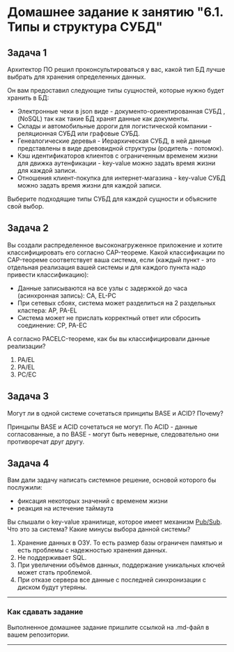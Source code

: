 # Домашнее задание к занятию "6.1. Типы и структура СУБД"
## Задача 1

Архитектор ПО решил проконсультироваться у вас, какой тип БД 
лучше выбрать для хранения определенных данных.

Он вам предоставил следующие типы сущностей, которые нужно будет хранить в БД:

- Электронные чеки в json виде - документо-ориентированная СУБД ,(NoSQL) так как такие БД хранят данные как документы.
- Склады и автомобильные дороги для логистической компании - реляционная СУБД или графовые СУБД.
- Генеалогические деревья - Иерархическая СУБД, в ней данные представлены в виде древовидной структуры (родитель - потомок).
- Кэш идентификаторов клиентов с ограниченным временем жизни для движка аутенфикации - key-value можно задать время жизни для каждой записи.
- Отношения клиент-покупка для интернет-магазина - key-value СУБД можно задать время жизни для каждой записи.

Выберите подходящие типы СУБД для каждой сущности и объясните свой выбор.

## Задача 2

Вы создали распределенное высоконагруженное приложение и хотите классифицировать его согласно 
CAP-теореме. Какой классификации по CAP-теореме соответствует ваша система, если 
(каждый пункт - это отдельная реализация вашей системы и для каждого пункта надо привести классификацию):

- Данные записываются на все узлы с задержкой до часа (асинхронная запись):
  CA, EL-PC
- При сетевых сбоях, система может разделиться на 2 раздельных кластера:
  AP, PA-EL
- Система может не прислать корректный ответ или сбросить соединение:
  CP, PA-EC

А согласно PACELC-теореме, как бы вы классифицировали данные реализации?
1. PA/EL
2. PA/EL
3. PС/EC

## Задача 3

Могут ли в одной системе сочетаться принципы BASE и ACID? Почему?

Принцыпы BASE и ACID сочетаться не могут. По ACID - данные согласованные, а по BASE - могут быть неверные, следовательно они противоречат друг другу.

## Задача 4

Вам дали задачу написать системное решение, основой которого бы послужили:

- фиксация некоторых значений с временем жизни
- реакция на истечение таймаута

Вы слышали о key-value хранилище, которое имеет механизм [Pub/Sub](https://habr.com/ru/post/278237/). 
Что это за система? Какие минусы выбора данной системы?

1. Хранение данных в ОЗУ. То есть размер базы ограничен памятью и есть проблемы с надежностью хранения данных.
2. Не поддерживает SQL. 
3. При увеличении объёмов данных, поддержание уникальных ключей может стать проблемой.
4. При отказе сервера все данные с последней синхронизации с диском будут утеряны.
---

### Как cдавать задание

Выполненное домашнее задание пришлите ссылкой на .md-файл в вашем репозитории.

---
